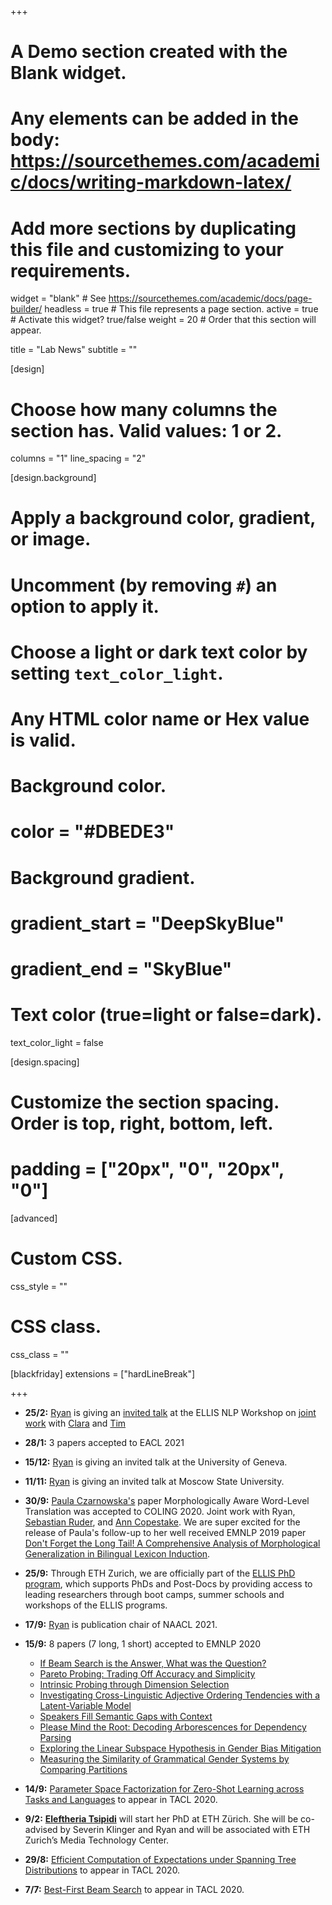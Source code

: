 +++
# A Demo section created with the Blank widget.
# Any elements can be added in the body: https://sourcethemes.com/academic/docs/writing-markdown-latex/
# Add more sections by duplicating this file and customizing to your requirements.

widget = "blank"  # See https://sourcethemes.com/academic/docs/page-builder/
headless = true  # This file represents a page section.
active = true  # Activate this widget? true/false
weight = 20  # Order that this section will appear.

title = "Lab News"
subtitle = ""

[design]
  # Choose how many columns the section has. Valid values: 1 or 2.
  columns = "1"
  line_spacing = "2"

[design.background]
  # Apply a background color, gradient, or image.
  #   Uncomment (by removing `#`) an option to apply it.
  #   Choose a light or dark text color by setting `text_color_light`.
  #   Any HTML color name or Hex value is valid.

  # Background color.
  # color = "#DBEDE3"
  
  # Background gradient.
  # gradient_start = "DeepSkyBlue"
  # gradient_end = "SkyBlue"
  

  # Text color (true=light or false=dark).
  text_color_light = false

[design.spacing]
  # Customize the section spacing. Order is top, right, bottom, left.
  # padding = ["20px", "0", "20px", "0"]

[advanced]
 # Custom CSS. 
 css_style = ""
 
 # CSS class.
 css_class = ""

[blackfriday]
  extensions = ["hardLineBreak"]

+++
* **25/2:** [Ryan](authors/ryan/) is giving an [invited talk](https://drive.google.com/file/d/1NjVYskNhDAcPnDFxnuSsxyXJDlAmNO9G/view?usp=sharing) at the ELLIS NLP Workshop on [joint work](publication/meisteral-tacl-20/) with [Clara](authors/clara/) and [Tim](authors/tim/)

* **28/1:** 3 papers accepted to EACL 2021

* **15/12:** [Ryan](authors/ryan/) is giving an invited talk at the University of Geneva.

* **11/11:** [Ryan](authors/ryan/) is giving an invited talk at Moscow State University.

* **30/9:** [Paula Czarnowska's](authors/paula/) paper Morphologically Aware Word-Level Translation was accepted to COLING 2020. Joint work with Ryan, [Sebastian Ruder](https://ruder.io/), and [Ann Copestake](https://www.cl.cam.ac.uk/~aac10/). We are super excited for the release of Paula's follow-up to her well received EMNLP 2019 paper [Don't Forget the Long Tail! A Comprehensive Analysis of Morphological Generalization in Bilingual Lexicon Induction](https://arxiv.org/abs/1909.02855).

* **25/9:** Through ETH Zurich, we are officially part of the [ELLIS PhD program](https://ellis.eu/phd-postdoc), which supports PhDs and Post-Docs by providing access to leading researchers through boot camps, summer schools and workshops of the ELLIS programs.

* **17/9:** [Ryan](authors/ryan/) is publication chair of NAACL 2021.

* **15/9:** 8 papers (7 long, 1 short) accepted to EMNLP 2020
  - [If Beam Search is the Answer, What was the Question?](publication/meisteral-emnlp-20/)
  - [Pareto Probing: Trading Off Accuracy and Simplicity](publication/pimentelal-emnlp-20/)
  - [Intrinsic Probing through Dimension Selection](publication/hennigenal-emnlp-20/)
  - [Investigating Cross-Linguistic Adjective Ordering Tendencies with a Latent-Variable Model](publication/leungal-emnlp-20/)
  - [Speakers Fill Semantic Gaps with Context](publication/pimentel-2-al-emnlp-20/)
  - [Please Mind the Root: Decoding Arborescences for Dependency Parsing](publication/zmigrodal-emnlp-20/)
  - [Exploring the Linear Subspace Hypothesis in Gender Bias Mitigation](publication/palomocotterell-emnlp-20/)
  - [Measuring the Similarity of Grammatical Gender Systems by Comparing Partitions](publication/mccarthyal-emnlp-20)

* **14/9:** [Parameter Space Factorization for Zero-Shot Learning across Tasks and Languages](publication/pontial-tacl-20/) to appear in TACL 2020.

* **9/2:** **[Eleftheria Tsipidi](authors/eleftheria/)** will start her PhD at ETH Zürich. She will be co-advised by Severin Klinger and Ryan and will be associated with ETH Zurich’s Media Technology Center.

* **29/8:** [Efficient Computation of Expectations under Spanning Tree Distributions](publication/zmigrodal-tacl-20/) to appear in TACL 2020.

* **7/7:** [Best-First Beam Search](publication/meisteral-tacl-20/) to appear in TACL 2020.

